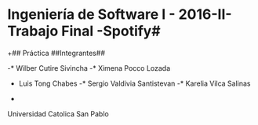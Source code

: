 # Ingeniería de Software I - 2016-II- Trabajo Final -Spotify#
 
+## Práctica
 ##Integrantes##
 
-* Wilber Cutire Sivincha 
-* Ximena Pocco Lozada
 * Luis Tong Chabes
-* Sergio Valdivia Santistevan
-* Karelia Vilca Salinas
+
 
 Universidad Catolica San Pablo
